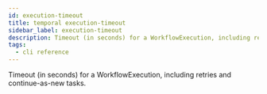 ```yaml
---
id: execution-timeout
title: temporal execution-timeout
sidebar_label: execution-timeout
description: Timeout (in seconds) for a WorkflowExecution, including retries and continue-as-new tasks.
tags:
  - cli reference
---
```


Timeout (in seconds) for a WorkflowExecution, including retries and continue-as-new tasks.
